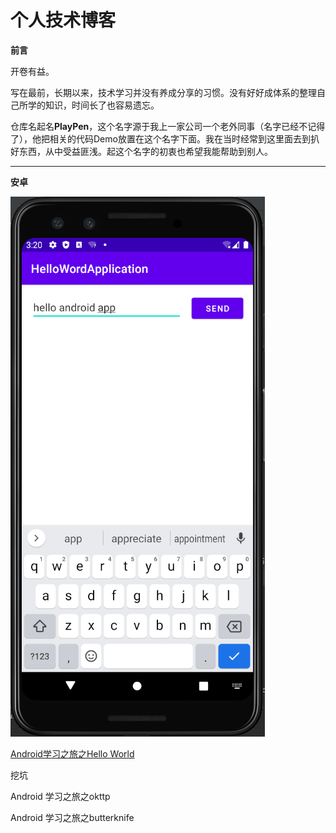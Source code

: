 # 个人技术博客

**前言**

开卷有益。

写在最前，长期以来，技术学习并没有养成分享的习惯。没有好好成体系的整理自己所学的知识，时间长了也容易遗忘。

仓库名起名**PlayPen**，这个名字源于我上一家公司一个老外同事（名字已经不记得了），他把相关的代码Demo放置在这个名字下面。我在当时经常到这里面去到扒好东西，从中受益匪浅。起这个名字的初衷也希望我能帮助到别人。

------

**安卓**

![](https://github.com/soapgu/PlayPen/blob/main/images/1/1.png)



[Android学习之旅之Hello World](https://github.com/soapgu/PlayPen/issues/1)

挖坑

Android 学习之旅之okttp

Android 学习之旅之butterknife